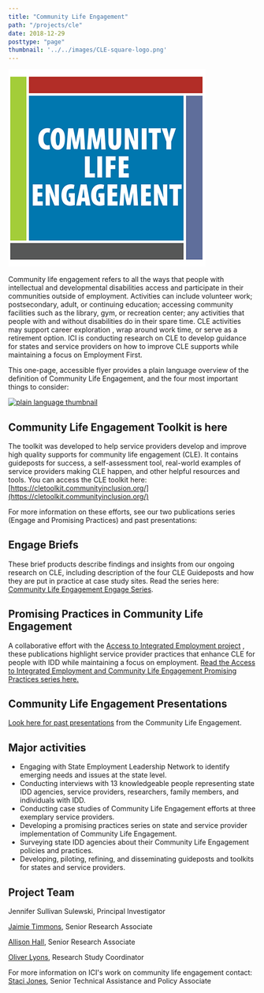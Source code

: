 ```yaml
---
title: "Community Life Engagement"
path: "/projects/cle"
date: 2018-12-29
posttype: "page"
thumbnail: '../../images/CLE-square-logo.png'
---
```


![Community Life Engagement](../../images/cle.png)

Community life engagement refers to all the ways that people with intellectual and developmental disabilities access and participate in their communities outside of employment. Activities can include volunteer work; postsecondary, adult, or continuing education; accessing community facilities such as the library, gym, or recreation center; any activities that people with and without disabilities do in their spare time. CLE activities may support  career exploration  , wrap around work time, or serve as a retirement option. ICI is conducting research on CLE to develop guidance for states and service providers on how to improve CLE supports while maintaining a focus on Employment First.

This one-page, accessible flyer provides a plain language overview of the definition of Community Life Engagement, and the four most important things to consider:

[![plain language thumbnail](../../CLE_flyer_2017_plain_language_thumb.jpg)](https://www.thinkwork.org/sites/default/files/files/CLE_flyer_2017_plain%20language_0.pdf)

## Community Life Engagement Toolkit is here

The toolkit was developed to help service providers develop and improve high quality supports for community life engagement (CLE). It contains guideposts for success, a self-assessment tool, real-world examples of service providers making CLE happen, and other helpful resources and tools.  You can access the CLE toolkit here:  [https://cletoolkit.communityinclusion.org/](https://cletoolkit.communityinclusion.org/)

For more information on these efforts, see our two publications series (Engage and Promising Practices) and past presentations:

## Engage Briefs

These brief products describe findings and insights from our ongoing research on CLE, including description of the four CLE Guideposts and how they are put in practice at case study sites. Read the series here:  [Community Life Engagement Engage Series](http://www.thinkwork.org/cle/engage-brief-series).

## Promising Practices in Community Life Engagement

A collaborative effort with the  [Access to Integrated Employment project](http://www.thinkwork.org/aie)  , these publications highlight service provider practices that enhance CLE for people with IDD while maintaining a focus on employment.  [Read the Access to Integrated Employment and Community Life Engagement Promising Practices series here.](http://www.thinkwork.org/cle/promising-practices-community-life-engagement)

## Community Life Engagement Presentations

[Look here for past presentations](http://www.thinkwork.org/cle/presentations)  from the Community Life Engagement.

## Major activities

- Engaging with State Employment Leadership Network to identify emerging needs and issues at the state level.
- Conducting interviews with 13 knowledgeable people representing state IDD agencies, service providers, researchers, family members, and individuals with IDD.
- Conducting case studies of Community Life Engagement efforts at three exemplary service providers.
- Developing a promising practices series on state and service provider implementation of Community Life Engagement.
- Surveying state IDD agencies about their Community Life Engagement policies and practices.
- Developing, piloting, refining, and disseminating guideposts and toolkits for states and service providers.

## Project Team

Jennifer Sullivan Sulewski, Principal Investigator

[Jaimie Timmons](mailto:jaimie.timmons@umb.edu), Senior Research Associate

[Allison Hall](mailto:Allison.hall@umb.edu), Senior Research Associate

[Oliver Lyons](mailto:oliver.lyons@umb.edu), Research Study Coordinator

For more information on ICI's work on community life engagement contact:  
[Staci Jones](mailto:mailto:Staci.Jones@umb.edu), Senior Technical Assistance and Policy Associate